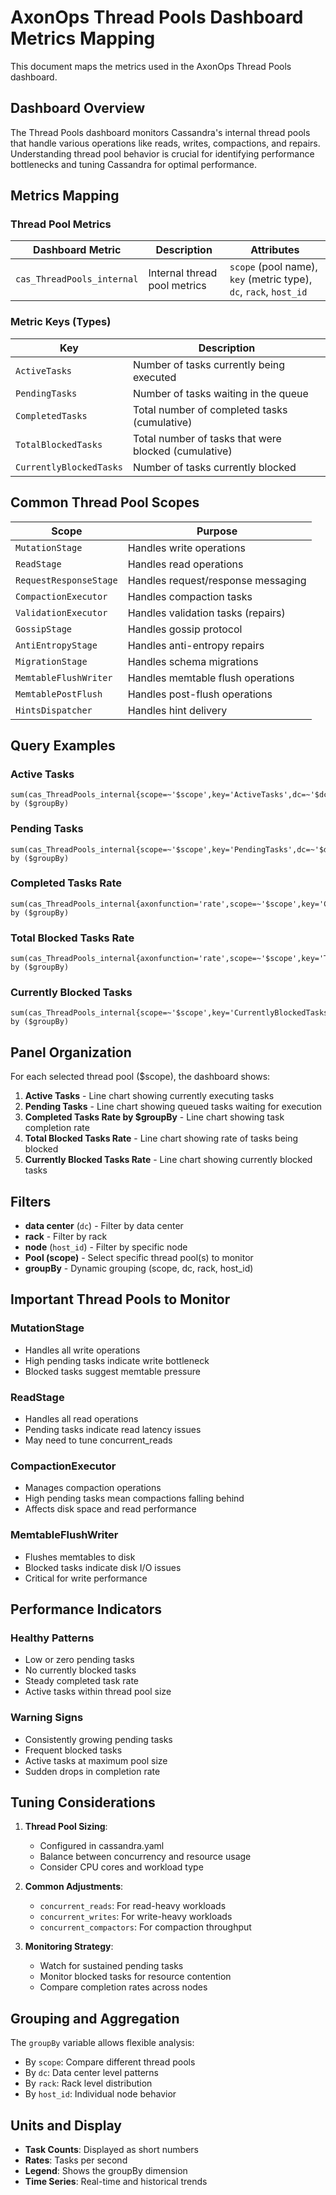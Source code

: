# AxonOps Thread Pools Dashboard Metrics Mapping

This document maps the metrics used in the AxonOps Thread Pools dashboard.

## Dashboard Overview

The Thread Pools dashboard monitors Cassandra's internal thread pools that handle various operations like reads, writes, compactions, and repairs. Understanding thread pool behavior is crucial for identifying performance bottlenecks and tuning Cassandra for optimal performance.

## Metrics Mapping

### Thread Pool Metrics

| Dashboard Metric | Description | Attributes |
|-----------------|-------------|------------|
| `cas_ThreadPools_internal` | Internal thread pool metrics | `scope` (pool name), `key` (metric type), `dc`, `rack`, `host_id` |

### Metric Keys (Types)

| Key | Description |
|-----|-------------|
| `ActiveTasks` | Number of tasks currently being executed |
| `PendingTasks` | Number of tasks waiting in the queue |
| `CompletedTasks` | Total number of completed tasks (cumulative) |
| `TotalBlockedTasks` | Total number of tasks that were blocked (cumulative) |
| `CurrentlyBlockedTasks` | Number of tasks currently blocked |

## Common Thread Pool Scopes

| Scope | Purpose |
|-------|---------|
| `MutationStage` | Handles write operations |
| `ReadStage` | Handles read operations |
| `RequestResponseStage` | Handles request/response messaging |
| `CompactionExecutor` | Handles compaction tasks |
| `ValidationExecutor` | Handles validation tasks (repairs) |
| `GossipStage` | Handles gossip protocol |
| `AntiEntropyStage` | Handles anti-entropy repairs |
| `MigrationStage` | Handles schema migrations |
| `MemtableFlushWriter` | Handles memtable flush operations |
| `MemtablePostFlush` | Handles post-flush operations |
| `HintsDispatcher` | Handles hint delivery |

## Query Examples

### Active Tasks
```promql
sum(cas_ThreadPools_internal{scope=~'$scope',key='ActiveTasks',dc=~'$dc',rack=~'$rack',host_id=~'$host_id'}) by ($groupBy)
```

### Pending Tasks
```promql
sum(cas_ThreadPools_internal{scope=~'$scope',key='PendingTasks',dc=~'$dc',rack=~'$rack',host_id=~'$host_id'}) by ($groupBy)
```

### Completed Tasks Rate
```promql
sum(cas_ThreadPools_internal{axonfunction='rate',scope=~'$scope',key='CompletedTasks',dc=~'$dc',rack=~'$rack',host_id=~'$host_id'}) by ($groupBy)
```

### Total Blocked Tasks Rate
```promql
sum(cas_ThreadPools_internal{axonfunction='rate',scope=~'$scope',key='TotalBlockedTasks',dc=~'$dc',rack=~'$rack',host_id=~'$host_id'}) by ($groupBy)
```

### Currently Blocked Tasks
```promql
sum(cas_ThreadPools_internal{scope=~'$scope',key='CurrentlyBlockedTasks',dc=~'$dc',rack=~'$rack',host_id=~'$host_id'}) by ($groupBy)
```

## Panel Organization

For each selected thread pool ($scope), the dashboard shows:

1. **Active Tasks** - Line chart showing currently executing tasks
2. **Pending Tasks** - Line chart showing queued tasks waiting for execution
3. **Completed Tasks Rate by $groupBy** - Line chart showing task completion rate
4. **Total Blocked Tasks Rate** - Line chart showing rate of tasks being blocked
5. **Currently Blocked Tasks Rate** - Line chart showing currently blocked tasks

## Filters

- **data center** (`dc`) - Filter by data center
- **rack** - Filter by rack
- **node** (`host_id`) - Filter by specific node
- **Pool (scope)** - Select specific thread pool(s) to monitor
- **groupBy** - Dynamic grouping (scope, dc, rack, host_id)

## Important Thread Pools to Monitor

### MutationStage
- Handles all write operations
- High pending tasks indicate write bottleneck
- Blocked tasks suggest memtable pressure

### ReadStage
- Handles all read operations
- Pending tasks indicate read latency issues
- May need to tune concurrent_reads

### CompactionExecutor
- Manages compaction operations
- High pending tasks mean compactions falling behind
- Affects disk space and read performance

### MemtableFlushWriter
- Flushes memtables to disk
- Blocked tasks indicate disk I/O issues
- Critical for write performance

## Performance Indicators

### Healthy Patterns
- Low or zero pending tasks
- No currently blocked tasks
- Steady completed task rate
- Active tasks within thread pool size

### Warning Signs
- Consistently growing pending tasks
- Frequent blocked tasks
- Active tasks at maximum pool size
- Sudden drops in completion rate

## Tuning Considerations

1. **Thread Pool Sizing**:
   - Configured in cassandra.yaml
   - Balance between concurrency and resource usage
   - Consider CPU cores and workload type

2. **Common Adjustments**:
   - `concurrent_reads`: For read-heavy workloads
   - `concurrent_writes`: For write-heavy workloads
   - `concurrent_compactors`: For compaction throughput

3. **Monitoring Strategy**:
   - Watch for sustained pending tasks
   - Monitor blocked tasks for resource contention
   - Compare completion rates across nodes

## Grouping and Aggregation

The `groupBy` variable allows flexible analysis:
- By `scope`: Compare different thread pools
- By `dc`: Data center level patterns
- By `rack`: Rack level distribution
- By `host_id`: Individual node behavior

## Units and Display

- **Task Counts**: Displayed as short numbers
- **Rates**: Tasks per second
- **Legend**: Shows the groupBy dimension
- **Time Series**: Real-time and historical trends